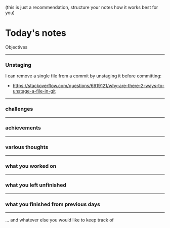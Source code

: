 (this is just a recommendation, structure your notes how it works best for you)

# Today's notes

Objectives

___

###  Unstaging

I can remove a single file from a commit by unstaging it before committing: 
* https://stackoverflow.com/questions/6919121/why-are-there-2-ways-to-unstage-a-file-in-git

___

###  challenges

___

###  achievements

___

###  various thoughts

___ 

###  what you worked on

___

###  what you left unfinished

___

###  what you finished from previous days

___

...  and whatever else you would like to keep track of